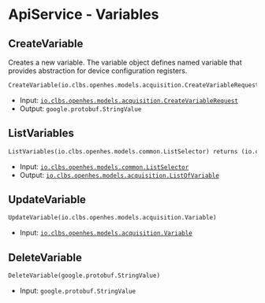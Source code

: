 # ApiService - Variables

## CreateVariable

Creates a new variable. The variable object defines named variable that provides abstraction for device configuration registers.

```proto
CreateVariable(io.clbs.openhes.models.acquisition.CreateVariableRequest) returns (google.protobuf.StringValue)
```

- Input: [`io.clbs.openhes.models.acquisition.CreateVariableRequest`](model-io-clbs-openhes-models-acquisition-createvariablerequest.md)
- Output: `google.protobuf.StringValue`

## ListVariables

```proto
ListVariables(io.clbs.openhes.models.common.ListSelector) returns (io.clbs.openhes.models.acquisition.ListOfVariable)
```

- Input: [`io.clbs.openhes.models.common.ListSelector`](model-io-clbs-openhes-models-common-listselector.md)
- Output: [`io.clbs.openhes.models.acquisition.ListOfVariable`](model-io-clbs-openhes-models-acquisition-listofvariable.md)

## UpdateVariable

```proto
UpdateVariable(io.clbs.openhes.models.acquisition.Variable)
```

- Input: [`io.clbs.openhes.models.acquisition.Variable`](model-io-clbs-openhes-models-acquisition-variable.md)

## DeleteVariable

```proto
DeleteVariable(google.protobuf.StringValue)
```

- Input: `google.protobuf.StringValue`

